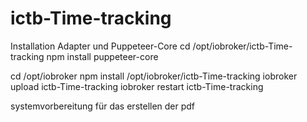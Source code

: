 # ictb-Time-tracking
Installation Adapter und Puppeteer-Core
cd /opt/iobroker/ictb-Time-tracking
npm install puppeteer-core

cd /opt/iobroker
npm install /opt/iobroker/ictb-Time-tracking
iobroker upload ictb-Time-tracking
iobroker restart ictb-Time-tracking


systemvorbereitung für das erstellen der pdf
